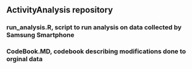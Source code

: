 ## ActivityAnalysis repository
### run_analysis.R, script to run analysis on data collected by Samsung Smartphone
### CodeBook.MD, codebook describing modifications done to orginal data
